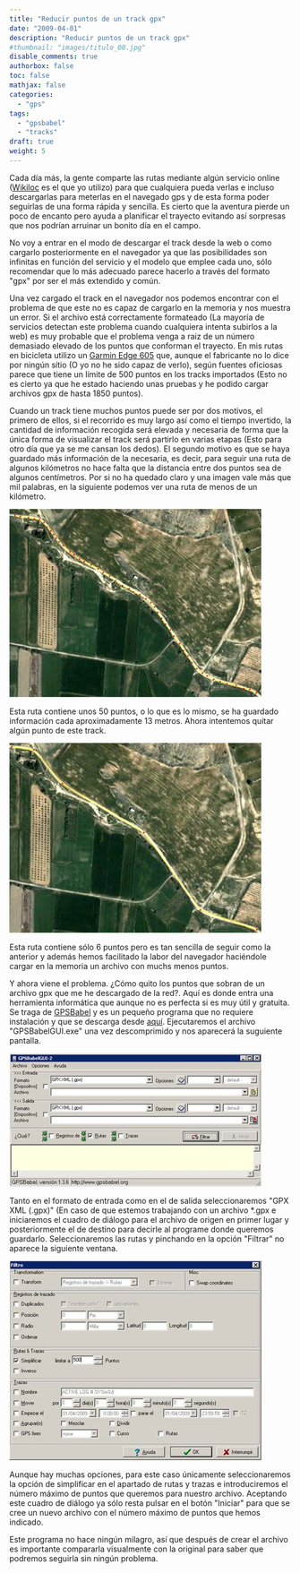 ```yaml
---
title: "Reducir puntos de un track gpx"
date: "2009-04-01"
description: "Reducir puntos de un track gpx"
#thumbnail: "images/titulo_00.jpg"
disable_comments: true
authorbox: false
toc: false
mathjax: false
categories:
  - "gps"
tags:
  - "gpsbabel"
  - "tracks"
draft: true
weight: 5
---
```

Cada día más, la gente comparte las rutas mediante algún servicio online ([Wikiloc][1] es el que yo utilizo) para que cualquiera pueda verlas e incluso descargarlas para meterlas en el navegado gps y de esta forma poder seguirlas de una forma rápida y sencilla. Es cierto que la aventura pierde un poco de encanto pero ayuda a planificar el trayecto evitando así sorpresas que nos podrían arruinar un bonito día en el campo.

No voy a entrar en el modo de descargar el track desde la web o como cargarlo posteriormente en el navegador ya que las posibilidades son infinitas en función del servicio y el modelo que emplee cada uno, sólo recomendar que lo más adecuado parece hacerlo a través del formato "gpx" por ser el más extendido y común.

Una vez cargado el track en el navegador nos podemos encontrar con el problema de que este no es capaz de cargarlo en la memoria y nos muestra un error. Si el archivo está correctamente formateado (La mayoría de servicios detectan este problema cuando cualquiera intenta subirlos a la web) es muy probable que el problema venga a raiz de un número demasiado elevado de los puntos que conforman el trayecto. En mis rutas en bicicleta utilizo un [Garmin Edge 605][2] que, aunque el fabricante no lo dice por ningún sítio (O yo no he sido capaz de verlo), según fuentes oficiosas parece que tiene un límite de 500 puntos en los tracks importados (Esto no es cierto ya que he estado haciendo unas pruebas y he podido cargar archivos gpx de hasta 1850 puntos).

Cuando un track tiene muchos puntos puede ser por dos motivos, el primero de ellos, si el recorrido es muy largo así como el tiempo invertido, la cantidad de información recogida será elevada y necesaria de forma que la única forma de visualizar el track será partirlo en varias etapas (Esto para otro día que ya se me cansan los dedos). El segundo motivo es que se haya guardado más información de la necesaria, es decir, para seguir una ruta de algunos kilómetros no hace falta que la distancia entre dos puntos sea de algunos centímetros. Por si no ha quedado claro y una imagen vale más que mil palabras, en la siguiente podemos ver una ruta de menos de un kilómetro.

![imagen][11]

Esta ruta contiene unos 50 puntos, o lo que es lo mismo, se ha guardado información cada aproximadamente 13 metros. Ahora intentemos quitar algún punto de este track.

![imagen][12]

Esta ruta contiene sólo 6 puntos pero es tan sencilla de seguir como la anterior y además hemos facilitado la labor del navegador haciéndole cargar en la memoria un archivo con muchs menos puntos.

Y ahora viene el problema. ¿Cómo quito los puntos que sobran de un archivo gpx que me he descargado de la red?. Aquí es donde entra una herramienta informática que aunque no es perfecta si es muy útil y gratuita. Se traga de [GPSBabel][3] y es un pequeño programa que no requiere instalación y que se descarga desde [aquí][4]. Ejecutaremos el archivo "GPSBabelGUI.exe" una vez descomprimido y nos aparecerá la suguiente pantalla.

![imagen][13]

Tanto en el formato de entrada como en el de salida seleccionaremos "GPX XML (.gpx)" (En caso de que estemos trabajando con un archivo *.gpx e iniciaremos el cuadro de diálogo para el archivo de origen en primer lugar y posteriormente el de destino para decirle al programe donde queremos guardarlo. Seleccionaremos las rutas y pinchando en la opción "Filtrar" no aparece la siguiente ventana.

![imagen][14]

Aunque hay muchas opciones, para este caso únicamente seleccionaremos la opción de simplificar en el apartado de rutas y trazas e introduciremos el número máximo de puntos que queremos para nuestro archivo. Aceptando este cuadro de diálogo ya sólo resta pulsar en el botón "Iniciar" para que se cree un nuevo archivo con el número máximo de puntos que hemos indicado.

Este programa no hace ningún milagro, así que después de crear el archivo es importante compararla visualmente con la original para saber que podremos seguirla sin ningún problema.

 [1]: http://es.wikiloc.com/wikiloc/user.do?name=Sherlockes
 [2]: https://buy.garmin.com/shop/shop.do?cID=160&pID=10884
 [3]: http://www.gpsbabel.org/
 [4]: http://www.gpsbabel.org/download.html

 [11]: /images/20090401_reducir_gpx_1.jpg
 [12]: /images/20090401_reducir_gpx_2.jpg
 [13]: /images/20090401_reducir_gpx_3.jpg
 [14]: /images/20090401_reducir_gpx_4.jpg